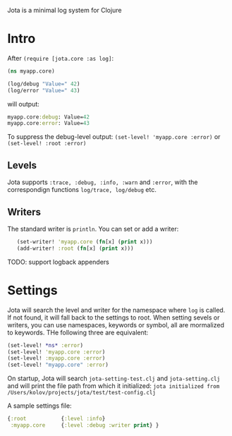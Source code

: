 Jota is a minimal log system for Clojure
# Intro
After ```(require [jota.core :as log]```:
```clojure
(ns myapp.core)

(log/debug "Value=" 42)
(log/error "Value=" 43)
```
will output:
```clojure
myapp.core:debug: Value=42
myapp.core:error: Value=43
```

To suppress the debug-level output: ```(set-level! 'myapp.core :error)``` or ```(set-level! :root :error)``` 

## Levels
Jota supports ```:trace, :debug, :info, :warn``` and ```:error```, with the correspondign functions ```log/trace, log/debug``` etc.

## Writers
The standard writer is ```println```. You can set or add a writer:
```clojure
   (set-writer! 'myapp.core (fn[x] (print x)))
   (add-writer! :root (fn[x] (print x)))
```
TODO: support logback appenders

# Settings
Jota will search the level and writer for the namespace where ```log``` is called. If not found, it will fall back to the settings to root. When setting sevels or writers, you can use namespaces, keywords or symbol, all are mormalized to keywords. THe following three are equivalent:

```clojure
(set-level! *ns* :error)
(set-level! 'myapp.core :error)
(set-level! :myapp.core :error)
(set-level! "myapp.core" :error)
```

On startup, Jota will search ```jota-setting-test.clj``` and ```jota-setting.clj``` and will print the file path from which it initialized:
```jota initialized from  /Users/kolov/projects/jota/test/test-config.clj```
    
A sample settings file:   
```clojure
{:root           {:level :info}
 :myapp.core     {:level :debug :writer print} }
```


